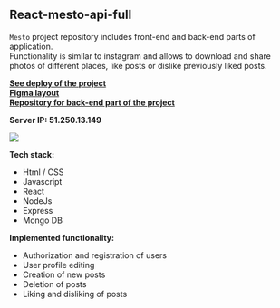 ## React-mesto-api-full  

`Mesto` project repository includes front-end and back-end parts of application.  
Functionality is similar to instagram and allows to download and share photos of different places, like posts or dislike previously liked posts.

**[See deploy of the project](https://mesto.sensi.nomoredomains.rocks)**  
**[Figma layout](https://www.figma.com/file/crdG0H4KMEK8C3P7KDSoPq/Diploma_Sensi)**  
**[Repository for back-end part of the project](https://github.com/BrodoDigitale/express-mesto)** 

**Server IP: 51.250.13.149**

![](frontend/public/mesto-react_preview_640px.gif)

**Tech stack:**  
- Html / CSS
- Javascript
- React
- NodeJs
- Express
- Mongo DB

**Implemented functionality:** 
- Authorization and registration of users
- User profile editing
- Creation of new posts
- Deletion of posts
- Liking and disliking of posts
